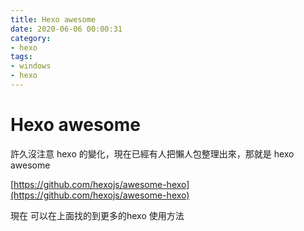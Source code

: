 ```yaml
---
title: Hexo awesome
date: 2020-06-06 00:00:31
category:
- hexo
tags:
- windows
- hexo
---
```


# Hexo awesome
許久沒注意 hexo 的變化，現在已經有人把懶人包整理出來，那就是 hexo awesome

[https://github.com/hexojs/awesome-hexo](https://github.com/hexojs/awesome-hexo)

現在 可以在上面找的到更多的hexo 使用方法